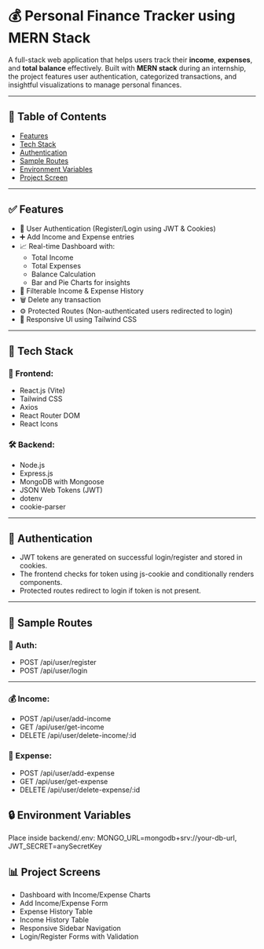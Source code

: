 # 💰 Personal Finance Tracker using MERN Stack

A full-stack web application that helps users track their **income**, **expenses**, and **total balance** effectively. 
Built with **MERN stack** during an internship, the project features user authentication, categorized transactions, and insightful visualizations to manage personal finances.

---

## 📌 Table of Contents

- [Features](#features)
- [Tech Stack](#tech-stack)
- [Authentication](#authentication)
- [Sample Routes](#routes)
- [Environment Variables](#environmentsVariable)
- [Project Screen](#projectScreen)

---

## ✅ Features

- 🔐 User Authentication (Register/Login using JWT & Cookies)
- ➕ Add Income and Expense entries
- 📈 Real-time Dashboard with:
  - Total Income
  - Total Expenses
  - Balance Calculation
  - Bar and Pie Charts for insights
- 📃 Filterable Income & Expense History
- 🗑️ Delete any transaction
- ⚙️ Protected Routes (Non-authenticated users redirected to login)
- 🎨 Responsive UI using Tailwind CSS

---

## 🚀 Tech Stack

### 🔧 Frontend:
- React.js (Vite)
- Tailwind CSS
- Axios
- React Router DOM
- React Icons

### 🛠 Backend:
- Node.js
- Express.js
- MongoDB with Mongoose
- JSON Web Tokens (JWT)
- dotenv
- cookie-parser

---

## 🔐 Authentication
- JWT tokens are generated on successful login/register and stored in cookies.
- The frontend checks for token using js-cookie and conditionally renders components.
- Protected routes redirect to login if token is not present.

---

## 🧪 Sample Routes

### 🔑 Auth:
- POST /api/user/register
- POST /api/user/login

---

### 💰 Income:
- POST /api/user/add-income
- GET /api/user/get-income
- DELETE /api/user/delete-income/:id

### 💸 Expense:
- POST /api/user/add-expense
- GET /api/user/get-expense
- DELETE /api/user/delete-expense/:id

## 🔒 Environment Variables
Place inside backend/.env:
  MONGO_URL=mongodb+srv://your-db-url, 
  JWT_SECRET=anySecretKey

## 📊 Project Screens
- Dashboard with Income/Expense Charts
- Add Income/Expense Form
- Expense History Table
- Income History Table
- Responsive Sidebar Navigation
- Login/Register Forms with Validation
